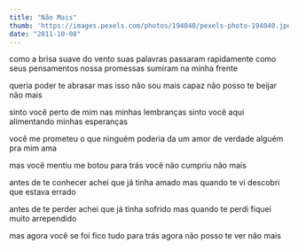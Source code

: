 ```yaml
---
title: "Não Mais"
thumb: 'https://images.pexels.com/photos/194040/pexels-photo-194040.jpeg'
date: "2011-10-08"
---
```


como a brisa suave do vento
suas palavras passaram rapidamente
como seus pensamentos
nossa promessas sumiram na minha frente

queria poder te abrasar
mas isso não sou mais capaz
não posso te beijar
não mais

sinto você perto de mim
nas minhas lembranças
sinto você aqui
alimentando minhas esperanças

você me prometeu
o que ninguém poderia da
um amor de verdade
alguém pra mim ama

mas você mentiu
me botou para trás
você não cumpriu
não mais

antes de te conhecer
achei que já tinha amado
mas quando te vi
descobri que estava errado

antes de te perder
achei que já tinha sofrido
mas quando te perdi
fiquei muito arrependido

mas agora você se foi
fico tudo para trás
agora não posso te ver
não mais